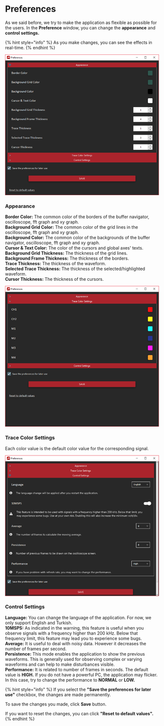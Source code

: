 # Preferences

As we said before, we try to make the application as flexible as possible for the users. In the **Preference** window, you can change the **appearance** and **control settings.**

{% hint style="info" %}
As you make changes, you can see the effects in real-time.
{% endhint %}

![Appearance](../../../../.gitbook/assets/image%20%28186%29.png)

### Appearance

**Border Color:** The common color of the borders of the buffer navigator, oscilloscope, fft graph and xy graph.  
**Background Grid Color:** The common color of the grid lines in the oscilloscope, fft graph and xy graph.  
**Background Color:** The common color of the backgrounds of the buffer navigator, oscilloscope, fft graph and xy graph.  
**Cursor & Text Color:** The color of the cursors and global axes' texts.  
**Background Grid Thickness:** The thickness of the grid lines.  
**Background Frame Thickness:** The thickness of the borders.  
**Trace Thickness:** The thickness of the waveform.  
**Selected Trace Thickness:** The thickness of the selected/highlighted waveform.  
**Cursor Thickness:** The thickness of the cursors.

![Trace Color Settings](../../../../.gitbook/assets/image%20%2813%29.png)

### Trace Color Settings

Each color value is the default color value for the corresponding signal.

![Control Settings](../../../../.gitbook/assets/image%20%28128%29.png)

### Control Settings

**Language:** You can change the language of the application. For now, we only support English and Turkish.  
**10MSPS:** As indicated in the warning, this feature is useful when you observe signals with a frequency higher than 200 kHz. Below that frequency limit, this feature may lead you to experience some bugs.   
**Average:** It is useful to deal with noisy data. However it decreases the number of frames per second.  
**Persistence:** This mode enables the application to show the previous waveforms. This is generally used for observing complex or varying waveforms and can help to make disturbances visible.  
**Performance:** It is related to number of frames in seconds. The default value is **HIGH.** If you do not have a powerful PC, the application may flicker. In this case, try to change the performance to **NORMAL** or **LOW.**

{% hint style="info" %}
If you select the **"Save the preferences for later use"** checkbox, the changes are made permanently.

To save the changes you made, click **Save** button.

If you want to reset the changes, you can click **"Reset to default values".**
{% endhint %}


